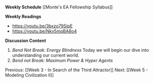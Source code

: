 **Weekly Schedule**
[[Monte's EA Fellowship Syllabus]]

**Weekly Readings**
- https://youtu.be/3bxzo79SjpE
- https://youtu.be/Nkv5mpBA8o4

**Discussion Content**
1. *Bend Not Break: Energy Blindness* Today we will begin our dive into understanding our current world. 
2. *Bend not Break: Maximum Power & Hyper Agents*

Previous:  [[Week 3 - In Search of the Third Attractor]]
Next: [[Week 5 - Modeling Civilization II]]